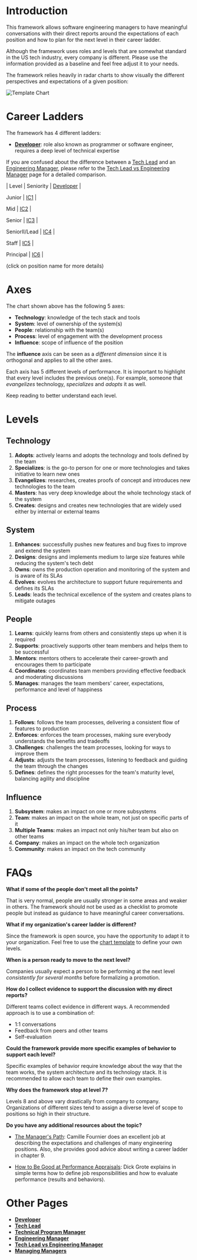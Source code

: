 # Introduction

This framework allows software engineering managers to have meaningful conversations with their direct reports around the expectations of each position and how to plan for the next level in their career ladder.

Although the framework uses roles and levels that are somewhat standard in the US tech industry, every company is different. Please use the information provided as a baseline and feel free adjust it to your needs.

The framework relies heavily in radar charts to show visually the different perspectives and expectations of a given position:

![Template Chart](charts/template.png)

# Career Ladders

The framework has 4 different ladders:

* [**Developer**](Developer.md): role also known as programmer or software engineer, requires a deep level of technical expertise

If you are confused about the difference between a [Tech Lead](TechLead.md) and an [Engineering Manager](EngineeringManager.md), please refer to the [Tech Lead vs Engineering Manager](TechLead-EngineeringManager.md) page for a detailed comparison.

| Level | Seniority | [Developer](Developer.md) |

Junior | [IC1](Developer.md#d1---developer-1) | 

Mid | [IC2](Developer.md#d2---developer-2) | 

Senior | [IC3](Developer.md#d3---developer-3) | 

SeniorII/Lead | [IC4](Developer.md#d4---developer-4) | 

Staff | [IC5](Developer.md#d5---developer-5) | 

Principal | [IC6](Developer.md#d6---developer-6) | 

(click on position name for more details)

# Axes

The chart shown above has the following 5 axes:
* **Technology**: knowledge of the tech stack and tools
* **System**: level of ownership of the system(s)
* **People**: relationship with the team(s)
* **Process**: level of engagement with the development process
* **Influence**: scope of influence of the position

The **influence** axis can be seen as a *different dimension* since it is orthogonal and applies to all the other axes.

Each axis has 5 different levels of performance. It is important to highlight that every level includes the previous one(s). For example, someone that *evangelizes* technology, *specializes* and *adopts* it as well.

Keep reading to better understand each level.

# Levels

## Technology

1. **Adopts**: actively learns and adopts the technology and tools defined by the team
2. **Specializes**: is the go-to person for one or more technologies and takes initiative to learn new ones
3. **Evangelizes**: researches, creates proofs of concept and introduces new technologies to the team
4. **Masters**: has very deep knowledge about the whole technology stack of the system
5. **Creates**: designs and creates new technologies that are widely used either by internal or external teams

## System

1. **Enhances**: successfully pushes new features and bug fixes to improve and extend the system
2. **Designs**: designs and implements medium to large size features while reducing the system's tech debt
3. **Owns**: owns the production operation and monitoring of the system and is aware of its SLAs
4. **Evolves**: evolves the architecture to support future requirements and defines its SLAs
5. **Leads**: leads the technical excellence of the system and creates plans to mitigate outages

## People

1. **Learns**: quickly learns from others and consistently steps up when it is required
2. **Supports**: proactively supports other team members and helps them to be successful
3. **Mentors**: mentors others to accelerate their career-growth and encourages them to participate
4. **Coordinates**: coordinates team members providing effective feedback and moderating discussions
5. **Manages**: manages the team members' career, expectations, performance and level of happiness

## Process

1. **Follows**: follows the team processes, delivering a consistent flow of features to production
2. **Enforces**: enforces the team processes, making sure everybody understands the benefits and tradeoffs
3. **Challenges**: challenges the team processes, looking for ways to improve them
4. **Adjusts**: adjusts the team processes, listening to feedback and guiding the team through the changes
5. **Defines**: defines the right processes for the team's maturity level, balancing agility and discipline

## Influence

1. **Subsystem**: makes an impact on one or more subsystems
2. **Team**: makes an impact on the whole team, not just on specific parts of it
3. **Multiple Teams**: makes an impact not only his/her team but also on other teams
4. **Company**: makes an impact on the whole tech organization
5. **Community**: makes an impact on the tech community

# FAQs

**What if some of the people don't meet all the points?**

That is very normal, people are usually stronger in some areas and weaker in others. The framework should not be used as a checklist to promote people but instead as guidance to have meaningful career conversations.

**What if my organization's career ladder is different?**

Since the framework is open source, you have the opportunity to adapt it to your organization. Feel free to use the [chart template](charts/template.png) to define your own levels.

**When is a person ready to move to the next level?**

Companies usually expect a person to be performing at the next level *consistently for several months* before formalizing a promotion.

**How do I collect evidence to support the discussion with my direct reports?**

Different teams collect evidence in different ways. A recommended approach is to use a combination of:
* 1:1 conversations
* Feedback from peers and other teams
* Self-evaluation

**Could the framework provide more specific examples of behavior to support each level?**

Specific examples of behavior require knowledge about the way that the team works, the system architecture and its technology stack. It is recommended to allow each team to define their own examples.

**Why does the framework stop at level 7?**

Levels 8 and above vary drastically from company to company. Organizations of different sizes tend to assign a diverse level of scope to positions so high in their structure.

**Do you have any additional resources about the topic?**

* [The Manager's Path](http://shop.oreilly.com/product/0636920056843.do): Camille Fournier does an excellent job at describing the expectations and challenges of many engineering positions. Also, she provides good advice about writing a career ladder in chapter 9.

* [How to Be Good at Performance Appraisals](https://store.hbr.org/product/how-to-be-good-at-performance-appraisals-simple-effective-done-right/10295): Dick Grote explains in simple terms how to define job responsibilities and how to evaluate performance (results and behaviors).

# Other Pages

* [**Developer**](Developer.md)
* [**Tech Lead**](TechLead.md)
* [**Technical Program Manager**](TechnicalProgramManager.md)
* [**Engineering Manager**](EngineeringManager.md)
* [**Tech Lead vs Engineering Manager**](TechLead-EngineeringManager.md)
* [**Managing Managers**](Managing-Managers.md)
